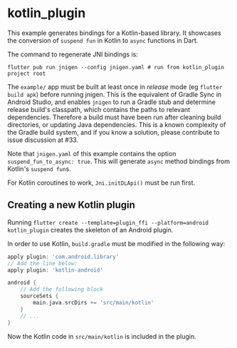 # kotlin_plugin

This example generates bindings for a Kotlin-based library. It showcases the conversion of `suspend fun` in Kotlin to `async` functions in Dart.

The command to regenerate JNI bindings is:
```
flutter pub run jnigen --config jnigen.yaml # run from kotlin_plugin project root 
```

The `example/` app must be built at least once in _release_ mode (eg `flutter build apk`) before running jnigen. This is the equivalent of Gradle Sync in Android Studio, and enables `jnigen` to run a Gradle stub and determine release build's classpath, which contains the paths to relevant dependencies. Therefore a build must have been run after cleaning build directories, or updating Java dependencies. This is a known complexity of the Gradle build system, and if you know a solution, please contribute to issue discussion at #33.

Note that `jnigen.yaml` of this example contains the option `suspend_fun_to_async: true`. This will generate `async` method bindings from Kotlin's `suspend fun`s.

For Kotlin coroutines to work, `Jni.initDLApi()` must be run first.

## Creating a new Kotlin plugin

Running `flutter create --template=plugin_ffi --platform=android kotlin_plugin` creates the skeleton of an Android plugin.

In order to use Kotlin, `build.gradle` must be modified in the following way:

```gradle
apply plugin: 'com.android.library'
// Add the line below:
apply plugin: 'kotlin-android'
```

```gradle
android {
    // Add the following block
    sourceSets {
        main.java.srcDirs += 'src/main/kotlin'
    }
    // ...
}
```

Now the Kotlin code in `src/main/kotlin` is included in the plugin.

